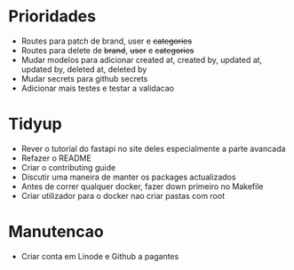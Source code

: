 # Prioridades

- Routes para patch de brand, user e ~~categories~~
- Routes para delete de ~~brand~~, ~~user~~ e ~~categories~~
- Mudar modelos para adicionar created at, created by, updated at, updated by, deleted at, deleted by
- Mudar secrets para github secrets
- Adicionar mais testes e testar a validacao

# Tidyup

- Rever o tutorial do fastapi no site deles especialmente a parte avancada
- Refazer o README
- Criar o contributing guide
- Discutir uma maneira de manter os packages actualizados
- Antes de correr qualquer docker, fazer down primeiro no Makefile
- Criar utilizador para o docker nao criar pastas com root

# Manutencao

- Criar conta em Linode e Github a pagantes
